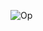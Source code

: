 ![Op](https://user-images.githubusercontent.com/98808752/156934512-453dc6c4-493a-40d6-87bd-88f6fc9efee7.jpeg)
